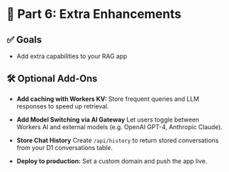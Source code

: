 # 🚀 Part 6: Extra Enhancements

## ✅ Goals
- Add extra capabilities to your RAG app

## 🛠️ Optional Add-Ons

-  **Add caching with Workers KV:**
Store frequent queries and LLM responses to speed up retrieval.

-  **Add Model Switching via AI Gateway**
Let users toggle between Workers AI and external models (e.g. OpenAI GPT-4, Anthropic Claude).

-  **Store Chat History**
Create `/api/history` to return stored conversations from your D1 conversations table.

- **Deploy to production:**
Set a custom domain and push the app live.
